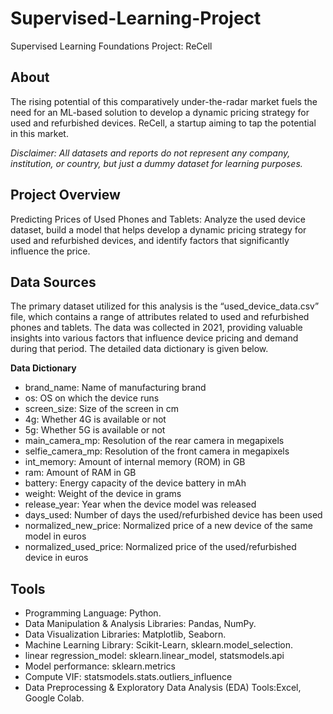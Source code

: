 # Supervised-Learning-Project
Supervised Learning Foundations Project: ReCell

## About

The rising potential of this comparatively under-the-radar market fuels the need for an ML-based solution to develop a dynamic pricing strategy for used and refurbished devices. ReCell, a startup aiming to tap the potential in this market.

*Disclaimer: All datasets and reports do not represent any company, institution, or country, but just a dummy dataset for learning purposes.*

## Project Overview

Predicting Prices of Used Phones and Tablets: Analyze the used device dataset, build a model that helps develop a dynamic pricing strategy for used and refurbished devices, and identify factors that significantly influence the price.

## Data Sources

The primary dataset utilized for this analysis is the “used_device_data.csv” file, which contains a range of attributes related to used and refurbished phones and tablets. The data was collected in 2021, providing valuable insights into various factors that influence device pricing and demand during that period. The detailed data dictionary is given below.

**Data Dictionary**

- brand_name: Name of manufacturing brand
- os: OS on which the device runs
- screen_size: Size of the screen in cm
- 4g: Whether 4G is available or not
- 5g: Whether 5G is available or not
- main_camera_mp: Resolution of the rear camera in megapixels
- selfie_camera_mp: Resolution of the front camera in megapixels
- int_memory: Amount of internal memory (ROM) in GB
- ram: Amount of RAM in GB
- battery: Energy capacity of the device battery in mAh
- weight: Weight of the device in grams
- release_year: Year when the device model was released
- days_used: Number of days the used/refurbished device has been used
- normalized_new_price: Normalized price of a new device of the same model in euros
- normalized_used_price: Normalized price of the used/refurbished device in euros

  
## Tools

- Programming Language: Python.
- Data Manipulation & Analysis Libraries: Pandas, NumPy.
- Data Visualization Libraries: Matplotlib, Seaborn.
- Machine Learning Library: Scikit-Learn, sklearn.model_selection.
- linear regression_model: sklearn.linear_model, statsmodels.api
- Model performance: sklearn.metrics
- Compute VIF: statsmodels.stats.outliers_influence
- Data Preprocessing & Exploratory Data Analysis (EDA) Tools:Excel, Google Colab.

